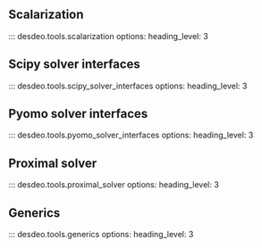 ## Scalarization
::: desdeo.tools.scalarization
    options:
        heading_level: 3

## Scipy solver interfaces
::: desdeo.tools.scipy_solver_interfaces
    options:
        heading_level: 3

## Pyomo solver interfaces
::: desdeo.tools.pyomo_solver_interfaces
    options:
        heading_level: 3

## Proximal solver
::: desdeo.tools.proximal_solver
    options:
        heading_level: 3

## Generics
::: desdeo.tools.generics
    options:
        heading_level: 3